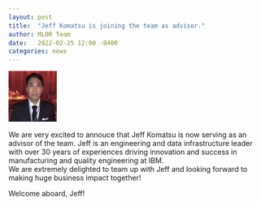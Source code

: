 ```yaml
---
layout: post
title:  "Jeff Komatsu is joining the team as advisor."
author: MLOR Team
date:   2022-02-25 12:00 -0400
categories: news
---
```

<style>
.center {
  display: block;
  margin-left: auto;
  margin-right: auto;
  width: 50%;
}
img {
  border radius: 8px;
}
</style>
<script src="https://kit.fontawesome.com/7812f4f196.js" crossorigin="anonymous"></script>

<img src="/teampics/jeff.png" class="rounded-corners" alt="am" width=95 height=100>

We are very excited to annouce that Jeff Komatsu <a href="https://www.linkedin.com/in/jeff-komatsu-215541b2/"><i class="fab fa-linkedin"></i></a> is now serving as an advisor of the team. Jeff is an engineering and data infrastructure leader with over 30 years of experiences driving innovation and success in manufacturing and quality engineering at IBM.<br/>
We are extremely delighted to team up with Jeff and looking forward to making huge business impact together!

Welcome aboard, Jeff!